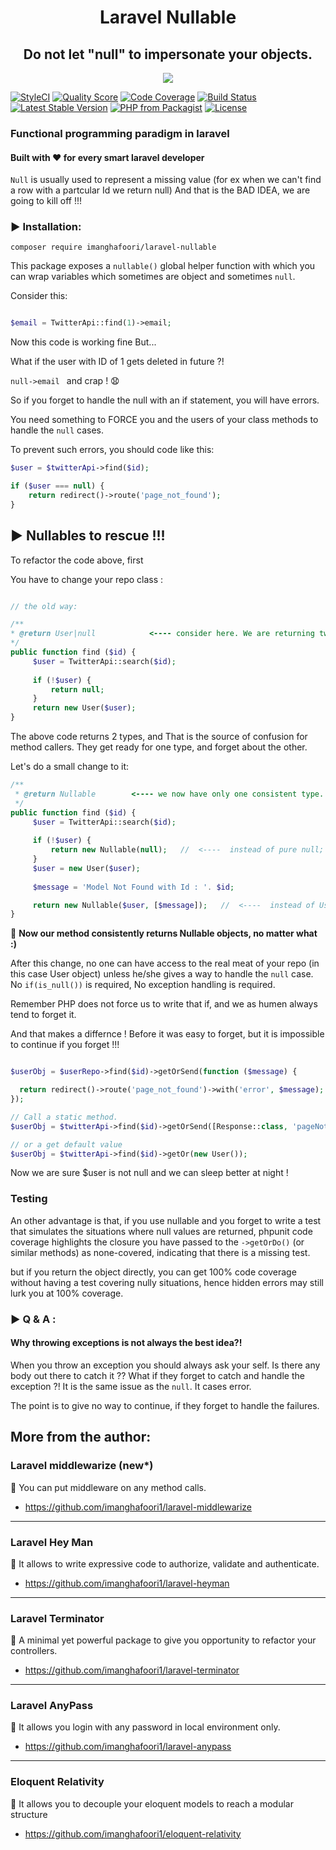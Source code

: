 
<h1 align="center"> Laravel Nullable</h1>

<h2  align="center">Do not let "null" to impersonate your objects.</h2>
   
<p align="center">
<img src="https://user-images.githubusercontent.com/6961695/63855847-9524ef00-c9b5-11e9-92dc-9e5232741199.png"/>
   

   
<a href="https://github.styleci.io/repos/198048918" rel="nofollow"><img src="https://camo.githubusercontent.com/eb20fd626fa8b25bb725cb77f91779c724bc48ad/68747470733a2f2f6769746875622e7374796c6563692e696f2f7265706f732f3139383034383931382f736869656c643f6272616e63683d616e616c797369732d586b33453479" alt="StyleCI" data-canonical-src="https://github.styleci.io/repos/198048918/shield?branch=analysis-Xk3E4y" style="max-width:100%;"></a>
<a href="https://scrutinizer-ci.com/g/imanghafoori1/laravel-nullable" rel="nofollow"><img src="https://camo.githubusercontent.com/41bca3726697592f356f1e789d37997aac201519/68747470733a2f2f696d672e736869656c64732e696f2f7363727574696e697a65722f672f696d616e676861666f6f7269312f6c61726176656c2d6e756c6c61626c652e7376673f7374796c653d666c61742d737175617265" alt="Quality Score" data-canonical-src="https://img.shields.io/scrutinizer/g/imanghafoori1/laravel-nullable.svg?style=flat-square" style="max-width:100%;"></a>
<a href="https://scrutinizer-ci.com/g/imanghafoori1/laravel-nullable/?branch=master" rel="nofollow"><img src="https://camo.githubusercontent.com/1eeff0bf14f35448520631b23321844d90dbe986/68747470733a2f2f7363727574696e697a65722d63692e636f6d2f672f696d616e676861666f6f7269312f6c61726176656c2d6e756c6c61626c652f6261646765732f636f7665726167652e706e673f623d6d6173746572" alt="Code Coverage" data-canonical-src="https://scrutinizer-ci.com/g/imanghafoori1/laravel-nullable/badges/coverage.png?b=master" style="max-width:100%;"></a>
<a href="https://travis-ci.org/imanghafoori1/laravel-nullable" rel="nofollow"><img src="https://camo.githubusercontent.com/af8075aac34f51b9bb627143545f00bb247b44d4/68747470733a2f2f7472617669732d63692e6f72672f696d616e676861666f6f7269312f6c61726176656c2d6e756c6c61626c652e7376673f6272616e63683d6d6173746572" alt="Build Status" data-canonical-src="https://travis-ci.org/imanghafoori1/laravel-nullable.svg?branch=master" style="max-width:100%;"></a>
<a href="https://packagist.org/packages/imanghafoori/laravel-nullable" rel="nofollow"><img src="https://camo.githubusercontent.com/ad783a174a9a32fc6415825c41eb8d631f43c82e/68747470733a2f2f706f7365722e707567782e6f72672f696d616e676861666f6f72692f6c61726176656c2d6e756c6c61626c652f762f737461626c65" alt="Latest Stable Version" data-canonical-src="https://poser.pugx.org/imanghafoori/laravel-nullable/v/stable" style="max-width:100%;"></a>
<a target="_blank" rel="noopener noreferrer" href="https://camo.githubusercontent.com/53867af7105346d348a9fce0d888c67ff4498262/68747470733a2f2f696d672e736869656c64732e696f2f7061636b61676973742f7068702d762f6469706c6f646f636b65722f636f6d6d656e74732d6c6f616465722e7376673f636f6c6f723d386139326262266c6f676f3d706870266c6f676f436f6c6f723d666666"><img src="https://camo.githubusercontent.com/53867af7105346d348a9fce0d888c67ff4498262/68747470733a2f2f696d672e736869656c64732e696f2f7061636b61676973742f7068702d762f6469706c6f646f636b65722f636f6d6d656e74732d6c6f616465722e7376673f636f6c6f723d386139326262266c6f676f3d706870266c6f676f436f6c6f723d666666" alt="PHP from Packagist" data-canonical-src="https://img.shields.io/packagist/php-v/diplodocker/comments-loader.svg?color=8a92bb&amp;logo=php&amp;logoColor=fff" style="max-width:100%;"></a>
<a href="https://packagist.org/packages/imanghafoori/laravel-anypass" rel="nofollow"><img src="https://camo.githubusercontent.com/c80bc97504e609e27ff81f3fa18c7c500104a7aa/68747470733a2f2f706f7365722e707567782e6f72672f696d616e676861666f6f72692f6c61726176656c2d616e79706173732f6c6963656e7365" alt="License" data-canonical-src="https://poser.pugx.org/imanghafoori/laravel-anypass/license" style="max-width:100%;"></a></p>

### Functional programming paradigm in laravel

#### Built with :heart: for every smart laravel developer


`Null` is usually used to represent a missing value (for ex when we can't find a row with a partcular Id we return null)
And that is the BAD IDEA, we are going to kill off !!!


### :arrow_forward: Installation:

```
composer require imanghafoori/laravel-nullable
```

This package exposes a `nullable()` global helper function with which you can wrap variables which sometimes are object and sometimes `null`.

Consider this:

```php

$email = TwitterApi::find(1)->email;

```

Now this code is working fine But...

What if the user with ID of 1 gets deleted in future ?!

```null->email ```  and crap ! :anguished:

So if you forget to handle the null with an if statement, you will have errors.

You need something to FORCE you and the users of your class methods to handle the `null` cases.

To prevent such errors, you should code like this:

```php
$user = $twitterApi->find($id);

if ($user === null) {
    return redirect()->route('page_not_found');
}

```

## :arrow_forward: Nullables to rescue !!!

To refactor the code above, first

You have to change your repo class :

```php

// the old way:

/**
* @return User|null            <---- consider here. We are returning two types !!!
*/
public function find ($id) {
     $user = TwitterApi::search($id);
     
     if (!$user) {
         return null;
     }
     return new User($user);   
}
```
The above code returns 2 types, and That is the source of confusion for method callers.
They get ready for one type, and forget about the other.

Let's do a small change to it:

```php
/**
 * @return Nullable        <---- we now have only one consistent type. Not two.
 */
public function find ($id) {
     $user = TwitterApi::search($id);
     
     if (!$user) {
         return new Nullable(null);   //  <----  instead of pure null;
     }
     $user = new User($user);   
     
     $message = 'Model Not Found with Id : '. $id;

     return new Nullable($user, [$message]);   //  <----  instead of User;
}
```

:bell: **Now our method consistently returns Nullable objects, no matter what :)** 

After this change, no one can have access to the real meat of your repo (in this case User object) unless he/she gives a way to handle the `null` case. 
No `if(is_null())` is required, No exception handling is required.

Remember PHP does not force us to write that if, and we as humen always tend to forget it.


And that makes a differnce ! Before it was easy to forget, but it is impossible to continue if you forget !!!

```php

$userObj = $userRepo->find($id)->getOrSend(function ($message) {

  return redirect()->route('page_not_found')->with('error', $message);
});

// Call a static method.
$userObj = $twitterApi->find($id)->getOrSend([Response::class, 'pageNotFound']);

// or a get default value
$userObj = $twitterApi->find($id)->getOr(new User());


```

Now we are sure $user is not null and we can sleep better at night !

### Testing

An other advantage is that, if you use nullable and you forget to write a test that simulates the situations where null values are returned, phpunit code coverage highlights the closure you have passed to the `->getOrDo()` (or similar methods) as none-covered, indicating that there is a missing test.

but if you return the object directly, you can get 100% code coverage without having a test covering nully situations, hence hidden errors may still lurk you at 100% coverage.

### :arrow_forward: Q & A :

#### Why throwing exceptions is not always the best idea?!

When you throw an exception you should always ask your self. Is there any body out there to catch it ??
What if they forget to catch and handle the exception ?! It is the same issue as the `null`.
It cases error.

The point is to give no way to continue, if they forget to handle the failures.


## More from the author:

###  Laravel middlewarize (new*)

:gem: You can put middleware on any method calls.

- https://github.com/imanghafoori1/laravel-middlewarize

-----------

### Laravel Hey Man

:gem: It allows to write expressive code to authorize, validate and authenticate.

- https://github.com/imanghafoori1/laravel-heyman


------------

### Laravel Terminator


 :gem: A minimal yet powerful package to give you opportunity to refactor your controllers.

- https://github.com/imanghafoori1/laravel-terminator


------------

### Laravel AnyPass

:gem: It allows you login with any password in local environment only.

- https://github.com/imanghafoori1/laravel-anypass

------------

### Eloquent Relativity

:gem: It allows you to decouple your eloquent models to reach a modular structure

- https://github.com/imanghafoori1/eloquent-relativity
